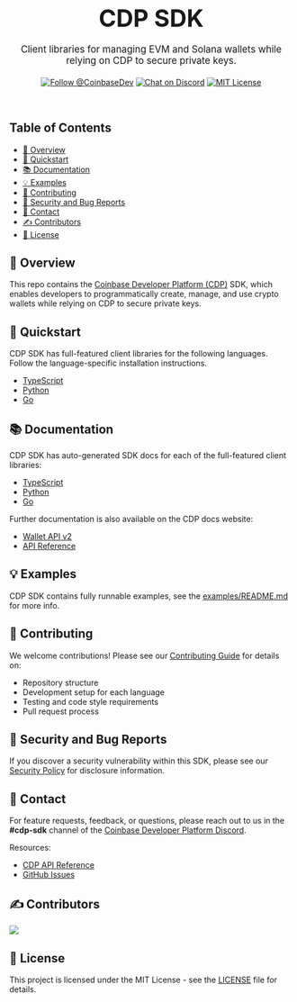 <div align="center">
  <h1 style="font-size: 3em; margin-bottom: 20px;">
    CDP SDK
  </h1>

  <p style="font-size: 1.2em; max-width: 600px; margin: 0 auto 20px;">
    Client libraries for managing EVM and Solana wallets while relying on CDP to secure private keys.
  </p>

[![Follow @CoinbaseDev](https://img.shields.io/twitter/follow/CoinbaseDev.svg?style=social)](https://x.com/CoinbaseDev)
[![Chat on Discord](https://img.shields.io/badge/Chat%20on-Discord-5865F2?style=flat-square&logo=discord&logoColor=white)](https://discord.gg/invite/cdp)
[![MIT License](https://img.shields.io/badge/license-MIT-0052FF?style=flat-square)](https://github.com/coinbase/cdp-sdk/blob/main/LICENSE.md)

</div>
<br />

## Table of Contents

- [📖 Overview](#-overview)
- [🚀 Quickstart](#-quickstart)
- [📚 Documentation](#-documentation)
- [💡 Examples](#-examples)
- [🤝 Contributing](#-contributing)
- [🚨 Security and Bug Reports](#-security-and-bug-reports)
- [📧 Contact](#-contact)
- [✍️ Contributors](#-contributors)
- [📝 License](#-license)

## 📖 Overview

This repo contains the [Coinbase Developer Platform (CDP)](https://docs.cdp.coinbase.com/) SDK, which enables developers to programmatically create, manage, and use crypto wallets while relying on CDP to secure private keys.

## 🚀 Quickstart

CDP SDK has full-featured client libraries for the following languages. Follow the language-specific installation instructions.

- [TypeScript](./typescript)
- [Python](./python)
- [Go](./go)

## 📚 Documentation

CDP SDK has auto-generated SDK docs for each of the full-featured client libraries:

- [TypeScript](https://coinbase.github.io/cdp-sdk/typescript)
- [Python](https://coinbase.github.io/cdp-sdk/python)
- [Go](https://coinbase.github.io/cdp-sdk/go)

Further documentation is also available on the CDP docs website:

- [Wallet API v2](https://docs.cdp.coinbase.com/wallet-api-v2/docs/welcome)
- [API Reference](https://docs.cdp.coinbase.com/api-v2/docs/welcome)

## 💡 Examples

CDP SDK contains fully runnable examples, see the [examples/README.md](./examples/README.md) for more info.

## 🤝 Contributing

We welcome contributions! Please see our [Contributing Guide](CONTRIBUTING.md) for details on:

- Repository structure
- Development setup for each language
- Testing and code style requirements
- Pull request process

## 🚨 Security and Bug Reports

If you discover a security vulnerability within this SDK, please see our [Security Policy](SECURITY.md) for disclosure information.

## 📧 Contact

For feature requests, feedback, or questions, please reach out to us in the
**#cdp-sdk** channel of the [Coinbase Developer Platform Discord](https://discord.com/invite/cdp).

Resources:

- [CDP API Reference](https://docs.cdp.coinbase.com/api-v2/docs/welcome)
- [GitHub Issues](https://github.com/coinbase/cdp-sdk/issues)

## ✍ Contributors

<a href="https://github.com/coinbase/cdp-sdk/graphs/contributors">
  <img src="https://contrib.rocks/image?repo=coinbase/cdp-sdk" />
</a>

## 📝 License

This project is licensed under the MIT License - see the [LICENSE](LICENSE.md) file for details.
